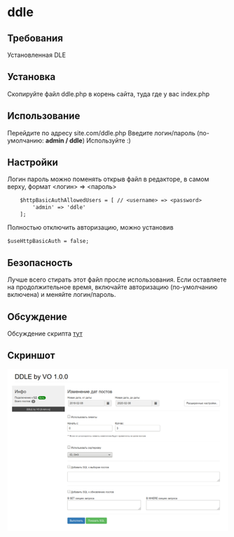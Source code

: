 # ddle

## Требования
Установленная DLE

## Установка

Скопируйте файл ddle.php в корень сайта, туда где у вас index.php

## Использование

Перейдите по адресу site.com/ddle.php
Введите логин/пароль (по-умолчанию: **admin / ddle**)
Используйте :)

## Настройки
Логин пароль можно поменять открыв файл в редакторе, в самом верху, 
формат <логин> => <пароль>
```
    $httpBasicAuthAllowedUsers = [ // <username> => <password>
        'admin' => 'ddle'
    ];
```
Полностью отключить авторизацию, можно установив
```
$useHttpBasicAuth = false;
```

## Безопасность
Лучше всего стирать этот файл просле использования.
Если оставляете на продолжительное время, включайте авторизацию (по-умолчанию включена) и меняйте логин/пароль.

## Обсуждение
Обсуждение скрипта [тут](https://www.it-rem.ru/paketnoe-izmenenie-datyi-dlya-postov-dle.html)

## Скриншот
![Screenshot](/screenshot.png)
